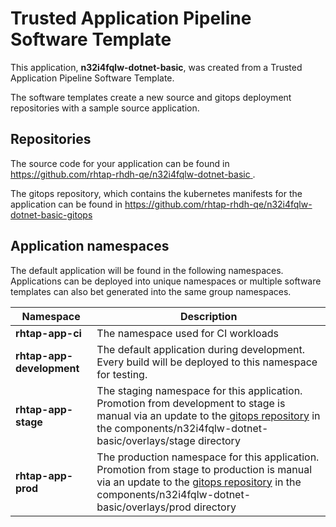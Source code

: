 # Trusted Application Pipeline Software Template

This application, **n32i4fqlw-dotnet-basic**, was created from a Trusted Application Pipeline Software Template.

The software templates create a new source and gitops deployment repositories with a sample source application. 

## Repositories

The source code for your application can be found in [https://github.com/rhtap-rhdh-qe/n32i4fqlw-dotnet-basic ](https://github.com/rhtap-rhdh-qe/n32i4fqlw-dotnet-basic ).
 
The gitops repository, which contains the kubernetes manifests for the application can be found in 
[https://github.com/rhtap-rhdh-qe/n32i4fqlw-dotnet-basic-gitops ](https://github.com/rhtap-rhdh-qe/n32i4fqlw-dotnet-basic-gitops ) 

## Application namespaces 

The default application will be found in the following namespaces. Applications can be deployed into unique namespaces or multiple software templates can also bet generated into the same group namespaces.  

|  Namespace   |  Description   |  
| -------- | -------- |
| **rhtap-app-ci** | The namespace used for CI workloads |
| **rhtap-app-development** | The default application during development. Every build will be deployed to this namespace for testing. |
| **rhtap-app-stage** | The staging namespace for this application. Promotion from development to stage is manual via an update to the [gitops repository](https://github.com/rhtap-rhdh-qe/n32i4fqlw-dotnet-basic-gitops ) in the components/n32i4fqlw-dotnet-basic/overlays/stage directory |
| **rhtap-app-prod** | The production namespace for this application. Promotion from stage to production is manual via an update to the [gitops repository](https://github.com/rhtap-rhdh-qe/n32i4fqlw-dotnet-basic-gitops ) in the components/n32i4fqlw-dotnet-basic/overlays/prod directory |